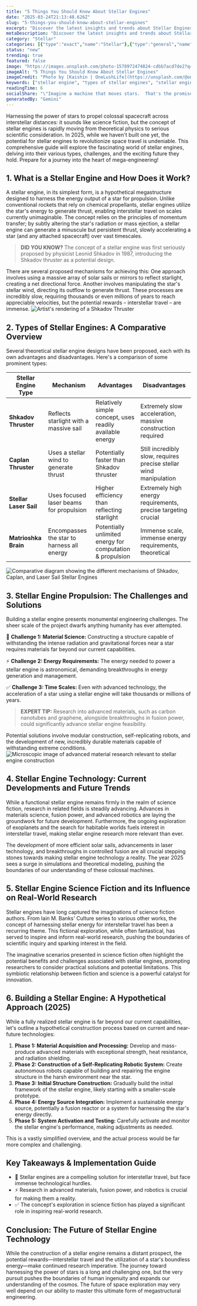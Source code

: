 ```yaml
---
title: "5 Things You Should Know About Stellar Engines"
date: "2025-03-24T21:13:48.626Z"
slug: "5-things-you-should-know-about-stellar-engines"
excerpt: "Discover the latest insights and trends about Stellar Engines. This comprehensive guide covers everything you need to know about Stellar Engines in 2025."
metaDescription: "Discover the latest insights and trends about Stellar Engines. This comprehensive guide covers everything you need to know about Stellar Engines in 2025."
category: "Stellar"
categories: [{"type":"exact","name":"Stellar"},{"type":"general","name":"Engineering"},{"type":"medium","name":"Astroengineering"},{"type":"specific","name":"Space Propulsion"},{"type":"niche","name":"Fusion Propulsion"}]
status: "new"
trending: true
featured: false
image: "https://images.unsplash.com/photo-1578972474824-cdbb7acd7de2?q=85&w=1200&fit=max&fm=webp&auto=compress"
imageAlt: "5 Things You Should Know About Stellar Engines"
imageCredit: "Photo by [Kaishin | OneLushLife](https://unsplash.com/@onelushlife) on Unsplash"
keywords: ["stellar engine", "types of stellar engines", "stellar engine propulsion", "how stellar engines work", "stellar engine technology", "build a stellar engine", "stellar engine cost", "best stellar engine designs", "future of stellar engine technology", "stellar engine science fiction"]
readingTime: 6
socialShare: "\"Imagine a machine that moves stars.  That's the promise – and the challenge – of stellar engines, pushing the boundaries of what we thought possible.\""
generatedBy: "Gemini"
---
```




Harnessing the power of stars to propel colossal spacecraft across interstellar distances: it sounds like science fiction, but the concept of stellar engines is rapidly moving from theoretical physics to serious scientific consideration.  In 2025, while we haven't built one yet, the potential for stellar engines to revolutionize space travel is undeniable. This comprehensive guide will explore the fascinating world of stellar engines, delving into their various types, challenges, and the exciting future they hold.  Prepare for a journey into the heart of mega-engineering!

## 1. What is a Stellar Engine and How Does it Work?

A stellar engine, in its simplest form, is a hypothetical megastructure designed to harness the energy output of a star for propulsion. Unlike conventional rockets that rely on chemical propellants, stellar engines utilize the star's energy to generate thrust, enabling interstellar travel on scales currently unimaginable.  The concept relies on the principles of momentum transfer; by subtly altering the star's radiation or mass ejection, a stellar engine can generate a minuscule but persistent thrust, slowly accelerating a star (and any attached spacecraft) over vast timescales.

> **DID YOU KNOW?**  The concept of a stellar engine was first seriously proposed by physicist Leonid Shkadov in 1987, introducing the Shkadov thruster as a potential design.

There are several proposed mechanisms for achieving this:  One approach involves using a massive array of solar sails or mirrors to reflect starlight, creating a net directional force. Another involves manipulating the star's stellar wind, directing its outflow to generate thrust.  These processes are incredibly slow, requiring thousands or even millions of years to reach appreciable velocities, but the potential rewards – interstellar travel – are immense. ![Artist's rendering of a Shkadov Thruster](https://images.unsplash.com/photo-1451187580459-43490279c0fa?q=85&w=1200&fit=max&fm=webp&auto=compress)

## 2. Types of Stellar Engines: A Comparative Overview

Several theoretical stellar engine designs have been proposed, each with its own advantages and disadvantages.  Here's a comparison of some prominent types:

| Stellar Engine Type       | Mechanism                               | Advantages                                       | Disadvantages                                             |
|---------------------------|-------------------------------------------|---------------------------------------------------|---------------------------------------------------------|
| **Shkadov Thruster**      | Reflects starlight with a massive sail      | Relatively simple concept, uses readily available energy | Extremely slow acceleration, massive construction required |
| **Caplan Thruster**       | Uses a stellar wind to generate thrust     | Potentially faster than Shkadov thruster           | Still incredibly slow, requires precise stellar wind manipulation |
| **Stellar Laser Sail**    | Uses focused laser beams for propulsion    | Higher efficiency than reflecting starlight         | Extremely high energy requirements, precise targeting crucial |
| **Matrioshka Brain**     | Encompasses the star to harness all energy | Potentially unlimited energy for computation & propulsion | Immense scale, immense energy requirements, theoretical |

![Comparative diagram showing the different mechanisms of Shkadov, Caplan, and Laser Sail Stellar Engines](https://images.unsplash.com/photo-1484417894907-623942c8ee29?q=85&w=1200&fit=max&fm=webp&auto=compress)

## 3. Stellar Engine Propulsion: The Challenges and Solutions

Building a stellar engine presents monumental engineering challenges.  The sheer scale of the project dwarfs anything humanity has ever attempted.

🔑 **Challenge 1: Material Science:**  Constructing a structure capable of withstanding the intense radiation and gravitational forces near a star requires materials far beyond our current capabilities.

⚡ **Challenge 2: Energy Requirements:** The energy needed to power a stellar engine is astronomical, demanding breakthroughs in energy generation and management.

✅ **Challenge 3: Time Scales:**  Even with advanced technology, the acceleration of a star using a stellar engine will take thousands or millions of years.

> **EXPERT TIP:** Research into advanced materials, such as carbon nanotubes and graphene, alongside breakthroughs in fusion power, could significantly advance stellar engine feasibility.

Potential solutions involve modular construction, self-replicating robots, and the development of new, incredibly durable materials capable of withstanding extreme conditions.  ![Microscopic image of advanced material research relevant to stellar engine construction](https://images.unsplash.com/photo-1517976487492-5750f3195933?q=85&w=1200&fit=max&fm=webp&auto=compress)

## 4. Stellar Engine Technology: Current Developments and Future Trends

While a functional stellar engine remains firmly in the realm of science fiction, research in related fields is steadily advancing.  Advances in materials science, fusion power, and advanced robotics are laying the groundwork for future development.  Furthermore, the ongoing exploration of exoplanets and the search for habitable worlds fuels interest in interstellar travel, making stellar engine research more relevant than ever.

The development of more efficient solar sails, advancements in laser technology, and breakthroughs in controlled fusion are all crucial stepping stones towards making stellar engine technology a reality. The year 2025 sees a surge in simulations and theoretical modeling, pushing the boundaries of our understanding of these colossal machines.

## 5. Stellar Engine Science Fiction and its Influence on Real-World Research

Stellar engines have long captured the imaginations of science fiction authors.  From Iain M. Banks' Culture series to various other works, the concept of harnessing stellar energy for interstellar travel has been a recurring theme.  This fictional exploration, while often fantastical, has served to inspire and inform real-world research, pushing the boundaries of scientific inquiry and sparking interest in the field.

The imaginative scenarios presented in science fiction often highlight the potential benefits and challenges associated with stellar engines, prompting researchers to consider practical solutions and potential limitations.  This symbiotic relationship between fiction and science is a powerful catalyst for innovation. 

## 6. Building a Stellar Engine: A Hypothetical Approach (2025)

While a fully realized stellar engine is far beyond our current capabilities, let's outline a hypothetical construction process based on current and near-future technologies:

1. **Phase 1: Material Acquisition and Processing:**  Develop and mass-produce advanced materials with exceptional strength, heat resistance, and radiation shielding.
2. **Phase 2: Construction of a Self-Replicating Robotic System:** Create autonomous robots capable of building and repairing the engine structure in the harsh environment near the star.
3. **Phase 3: Initial Structure Construction:** Gradually build the initial framework of the stellar engine, likely starting with a smaller-scale prototype.
4. **Phase 4: Energy Source Integration:** Implement a sustainable energy source, potentially a fusion reactor or a system for harnessing the star's energy directly.
5. **Phase 5: System Activation and Testing:**  Carefully activate and monitor the stellar engine's performance, making adjustments as needed.

This is a vastly simplified overview, and the actual process would be far more complex and challenging.

## Key Takeaways & Implementation Guide

* 🔑 Stellar engines are a compelling solution for interstellar travel, but face immense technological hurdles.
* ⚡  Research in advanced materials, fusion power, and robotics is crucial for making them a reality.
* ✅  The concept's exploration in science fiction has played a significant role in inspiring real-world research.

## Conclusion: The Future of Stellar Engine Technology

While the construction of a stellar engine remains a distant prospect, the potential rewards—interstellar travel and the utilization of a star's boundless energy—make continued research imperative.  The journey toward harnessing the power of stars is a long and challenging one, but the very pursuit pushes the boundaries of human ingenuity and expands our understanding of the cosmos.  The future of space exploration may very well depend on our ability to master this ultimate form of megastructural engineering.

